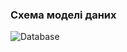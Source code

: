 ### Схема моделі даних


![Database](https://github.com/oleksandrblazhko/ai-212-majorova/assets/90724127/bfa908b8-596f-4b72-984e-49b1c3c327e0)
